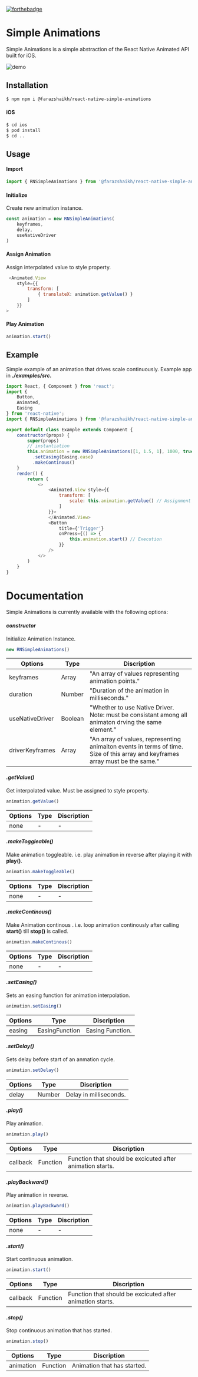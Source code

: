 [![forthebadge](https://forthebadge.com/images/badges/uses-js.svg)](https://forthebadge.com)

# Simple Animations
Simple Animations is a simple abstraction of the React Native Animated API built for iOS.

![demo](https://media.giphy.com/media/Q6yfve6sRQh3wcTjyE/giphy.gif) 

## Installation
```sh
$ npm npm i @farazshaikh/react-native-simple-animations
```
#### iOS
```sh
$ cd ios
$ pod install
$ cd ..
```
## Usage
#### Import
```js
import { RNSimpleAnimations } from '@farazshaikh/react-native-simple-animations';
```
#### Initialize
Create new animation instance.
```js
const animation = new RNSimpleAnimations(
    keyframes,
    delay,
    useNativeDriver
)
```
#### Assign Animation
Assign interpolated value to style property.
```js
 <Animated.View
    style={{
        transform: [
            { translateX: animation.getValue() }
        ]
    }}
>
```
#### Play Animation
```js
animation.start()
```
## Example
Simple example of an animation that drives scale continuously. Example app in *__./examples/src.__*
```js
import React, { Component } from 'react';
import {
    Button,
    Animated,
    Easing
} from 'react-native';
import { RNSimpleAnimations } from '@farazshaikh/react-native-simple-animations';

export default class Example extends Component {
    constructor(props) {
        super(props)
        // instantiation
        this.animation = new RNSimpleAnimations([1, 1.5, 1], 1000, true) 
          .setEasing(Easing.ease)
          .makeContinous()
    }
    render() {
        return (
            <>
                <Animated.View style={{
                    transform: [
                        scale: this.animation.getValue() // Assignment
                    ]
                }}>
                </Animated.View>
                <Button 
                    title={'Trigger'}
                    onPress={() => {
                        this.animation.start() // Execution
                    }}
                />
            </>
        )
    }
}
```
# Documentation
Simple Animations is currently available with the following options:
#### *constructor*
Initialize Animation Instance.
```js
new RNSimpleAnimations()
```
| Options | Type | Discription |
| ------ | ------ | ------ |
| keyframes | Array<Any> | "An array of values representing animation points." |
| duration | Number | "Duration of the animation in milliseconds." |
| useNativeDriver | Boolean | "Whether to use Native Driver. Note: must be consistant among all animaton drving the same element." |
| driverKeyframes | Array<Number> | "An array of values, representing animaiton events in terms of time. Size of this array and keyframes array must be the same." |

#### *.getValue()*
Get interpolated value. Must be assigned to style property.
```js
animation.getValue()
```
| Options | Type | Discription |
| ------ | ------ | ------ |
| none | - | - |

#### *.makeToggleable()*
Make animation toggleable. i.e. play animation in reverse after playing it with __play()__.
```js
animation.makeToggleable()
```
| Options | Type | Discription |
| ------ | ------ | ------ |
| none | - | - |

#### *.makeContinous()*
Make Animation continous . i.e. loop animation continously after calling __start()__ till __stop()__ is called.
```js
animation.makeContinous()
```
| Options | Type | Discription |
| ------ | ------ | ------ |
| none | - | - |

#### *.setEasing()*
Sets an easing function for animation interpolation.
```js
animation.setEasing()
```
| Options | Type | Discription |
| ------ | ------ | ------ |
| easing | EasingFunction | Easing Function. |

#### *.setDelay()*
Sets delay before start of an anmation cycle.
```js
animation.setDelay()
```
| Options | Type | Discription |
| ------ | ------ | ------ |
| delay | Number | Delay in milliseconds. |

#### *.play()*
Play animation.
```js
animation.play()
```
| Options | Type | Discription |
| ------ | ------ | ------ |
| callback | Function | Function that should be excicuted after animation starts. |

#### *.playBackward()*
Play animation in reverse.
```js
animation.playBackward()
```
| Options | Type | Discription |
| ------ | ------ | ------ |
| none | - | - |

#### *.start()*
Start continuous animation.
```js
animation.start()
```
| Options | Type | Discription |
| ------ | ------ | ------ |
| callback | Function | Function that should be excicuted after animation starts. |

#### *.stop()*
Stop continuous animation that has started.
```js
animation.stop()
```
| Options | Type | Discription |
| ------ | ------ | ------ |
| animation | Function | Animation that has started. |



